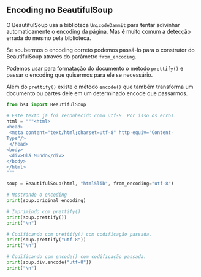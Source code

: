 ## Encoding no BeautifulSoup
  
O BeautifulSoup usa a biblioteca `UnicodeDammit` para tentar adivinhar automaticamente o encoding da página. Mas é muito comum a detecção errada do mesmo pela biblioteca.  
  
Se soubermos o encoding correto podemos passá-lo para o construtor do BeautifulSoup através do parâmetro `from_encoding`.  
  
Podemos usar para formatação do documento o método `prettify()` e passar o encoding que quisermos para ele se necessário.  
  
Além do `prettify()` existe o método `encode()` que também transforma um documento ou partes dele em um determinado encode que passarmos.  
  
  
```py
from bs4 import BeautifulSoup

# Este texto já foi reconhecido como utf-8. Por isso os erros.
html = """<html>
<head>
 <meta content="text/html;charset=utf-8" http-equiv="Content-
Type"/>
 </head>
<body>
 <div>Olá Mundo</div>
</body>
</html>
"""

soup = BeautifulSoup(html, "html5lib", from_encoding="utf-8")

# Mostrando o encoding
print(soup.original_encoding)

# Imprimindo com prettify()
print(soup.prettify())
print("\n")

# Codificando com prettify() com codificação passada.
print(soup.prettify("utf-8"))
print("\n")

# Codificando com encode() com codificação passada.
print(soup.div.encode("utf-8"))
print("\n")
```